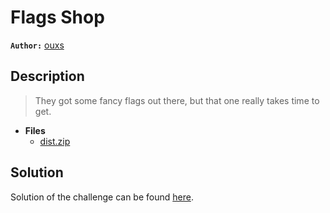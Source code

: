 # Flags Shop

**`Author:`** [ouxs](https://github.com/ouxs-19)

## Description

> They got some fancy flags out there, but that one really takes time to get.





- **Files** 
 	- [dist.zip](dist.zip)  





## Solution
Solution of the challenge can be found [here](solution/).
